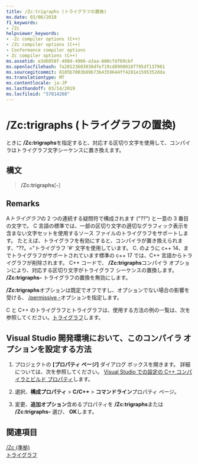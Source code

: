 ```yaml
---
title: /Zc:trigraphs (トライグラフの置換)
ms.date: 03/06/2018
f1_keywords:
- /Zc
helpviewer_keywords:
- -Zc compiler options (C++)
- /Zc compiler options (C++)
- Conformance compiler options
- Zc compiler options (C++)
ms.assetid: e3d6058f-400d-4966-a3aa-800cfdf69cbf
ms.openlocfilehash: 7a20123603030dfe719cd8990018f795df137981
ms.sourcegitcommit: 8105b7003b89b73b4359644ff4281e1595352dda
ms.translationtype: MT
ms.contentlocale: ja-JP
ms.lasthandoff: 03/14/2019
ms.locfileid: "57814268"
---
```

# <a name="zctrigraphs-trigraphs-substitution"></a>/Zc:trigraphs (トライグラフの置換)

ときに **/Zc:trigraphs**を指定すると、対応する区切り文字を使用して、コンパイラはトライグラフ文字シーケンスに置き換えます。

## <a name="syntax"></a>構文

> **/Zc:trigraphs**[**-**]

## <a name="remarks"></a>Remarks

A*トライグラフ*の 2 つの連続する疑問符で構成されます ("??") と一意の 3 番目の文字で。 C 言語の標準では、一部の区切り文字の適切なグラフィック表示を含まない文字セットを使用するソース ファイルのトライグラフをサポートします。 たとえば、トライグラフを有効にすると、コンパイラが置き換えられます、"??。="トライグラフ '#' 文字を使用しています。 C. のように c++ 14、までトライグラフがサポートされています標準の c++ 17 では、C++ 言語からトライグラフが削除されます。 C++ コードで、 **/Zc:trigraphs**コンパイラ オプションにより、対応する区切り文字がトライグラフ シーケンスの置換します。 **/Zc:trigraphs-** トライグラフの置換を無効にします。

**/Zc:trigraphs**オプションは既定でオフですし、オプションでない場合の影響を受ける、 [/permissive -](permissive-standards-conformance.md)オプションを指定します。

C と C++ のトライグラフとトライグラフは、使用する方法の例の一覧は、次を参照してください。[トライグラフ](../../c-language/trigraphs.md)します。

## <a name="to-set-this-compiler-option-in-the-visual-studio-development-environment"></a>Visual Studio 開発環境において、このコンパイラ オプションを設定する方法

1. プロジェクトの **[プロパティ ページ]** ダイアログ ボックスを開きます。 詳細については、次を参照してください。 [Visual Studio での設定の C++ コンパイラとビルド プロパティ](../working-with-project-properties.md)します。

1. 選択、**構成プロパティ** > **C/C++** > **コマンドライン**プロパティ ページ。

1. 変更、**追加オプション**含めるプロパティを **/Zc:trigraphs**または **/Zc:trigraphs-** 選び、 **OK**します。

## <a name="see-also"></a>関連項目

[/Zc (準拠)](zc-conformance.md)<br/>
[トライグラフ](../../c-language/trigraphs.md)<br/>
